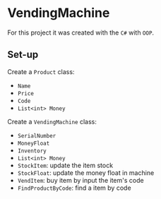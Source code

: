 # VendingMachine

For this project it was created with the `C#` with `OOP`. 

## Set-up
Create a `Product` class:
- `Name`
- `Price`
- `Code`
- `List<int> Money`

Create a `VendingMachine` class:
- `SerialNumber`
- `MoneyFloat`
- `Inventory`
- `List<int> Money`
- `StockItem`: update the item stock
- `StockFloat`: update the money float in machine
- `VendItem`: buy item by input the item's code
- `FindProductByCode`: find a item by code

